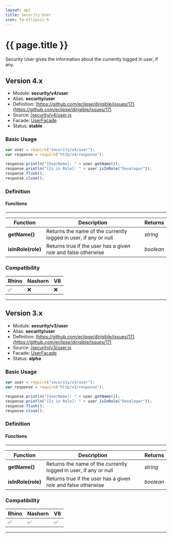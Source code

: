 ```yaml
---
layout: api
title: Security User
icon: fa-ellipsis-h
---
```


{{ page.title }}
===

Security User gives the information about the currently logged in user, if any.

Version 4.x
---

- Module: **security/v4/user**
- Alias: **security/user**
- Definition: [https://github.com/eclipse/dirigible/issues/17](https://github.com/eclipse/dirigible/issues/17)
- Source: [/security/v4/user.js](https://github.com/dirigiblelabs/api-security/blob/master/security/v4/user.js)
- Facade: [UserFacade](https://github.com/eclipse/dirigible/blob/master/api/api-facade/api-security/src/main/java/org/eclipse/dirigible/api/v3/security/UserFacade.java)
- Status: **stable**


### Basic Usage

```javascript
var user = require("security/v4/user");
var response = require("http/v4/response");

response.println("[UserName]: " + user.getName());
response.println("[Is in Role]: " + user.isInRole("Developer"));
response.flush();
response.close();
```



### Definition

#### Functions

---

Function     | Description | Returns
------------ | ----------- | --------
**getName()**   | Returns the name of the currently logged in user, if any or null | *string*
**isInRole(role)**   | Returns true if the user has a given *role* and false otherwise | *boolean*



### Compatibility

Rhino | Nashorn | V8
----- | ------- | --------
 ✅  | ❌  | ❌

---

Version 3.x
---

- Module: **security/v3/user**
- Alias: **security/user**
- Definition: [https://github.com/eclipse/dirigible/issues/17](https://github.com/eclipse/dirigible/issues/17)
- Source: [/security/v3/user.js](https://github.com/dirigiblelabs/api-v3-security/blob/master/security/v3/user.js)
- Facade: [UserFacade](https://github.com/eclipse/dirigible/blob/master/api/api-facade/api-security/src/main/java/org/eclipse/dirigible/api/v3/security/UserFacade.java)
- Status: **alpha**


### Basic Usage

```javascript
var user = require("security/v3/user");
var response = require("http/v3/response");

response.println("[UserName]: " + user.getName());
response.println("[Is in Role]: " + user.isInRole("Developer"));
response.flush();
response.close();
```



### Definition

#### Functions

---

Function     | Description | Returns
------------ | ----------- | --------
**getName()**   | Returns the name of the currently logged in user, if any or null | *string*
**isInRole(role)**   | Returns true if the user has a given *role* and false otherwise | *boolean*



### Compatibility

Rhino | Nashorn | V8
----- | ------- | --------
 ✅  | ✅  | ✅

---

